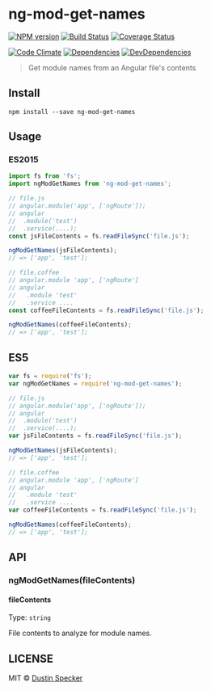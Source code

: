 # ng-mod-get-names
[![NPM version](https://badge.fury.io/js/ng-mod-get-names.svg)](https://badge.fury.io/js/ng-mod-get-names) [![Build Status](https://travis-ci.org/dustinspecker/ng-mod-get-names.svg)](https://travis-ci.org/dustinspecker/ng-mod-get-names) [![Coverage Status](https://img.shields.io/coveralls/dustinspecker/ng-mod-get-names.svg)](https://coveralls.io/r/dustinspecker/ng-mod-get-names?branch=master)

[![Code Climate](https://codeclimate.com/github/dustinspecker/ng-mod-get-names/badges/gpa.svg)](https://codeclimate.com/github/dustinspecker/ng-mod-get-names) [![Dependencies](https://david-dm.org/dustinspecker/ng-mod-get-names.svg)](https://david-dm.org/dustinspecker/ng-mod-get-names/#info=dependencies&view=table) [![DevDependencies](https://david-dm.org/dustinspecker/ng-mod-get-names/dev-status.svg)](https://david-dm.org/dustinspecker/ng-mod-get-names/#info=devDependencies&view=table)

> Get module names from an Angular file's contents

## Install
```
npm install --save ng-mod-get-names
```

## Usage
### ES2015
```javascript
import fs from 'fs';
import ngModGetNames from 'ng-mod-get-names';

// file.js
// angular.module('app', ['ngRoute']);
// angular
//  .module('test')
//  .service(....);
const jsFileContents = fs.readFileSync('file.js');

ngModGetNames(jsFileContents);
// => ['app', 'test'];

// file.coffee
// angular.module 'app', ['ngRoute']
// angular
//   .module 'test'
//   .service ....
const coffeeFileContents = fs.readFileSync('file.js');

ngModGetNames(coffeeFileContents);
// => ['app', 'test'];
```

## ES5
```javascript
var fs = require('fs');
var ngModGetNames = require('ng-mod-get-names');

// file.js
// angular.module('app', ['ngRoute']);
// angular
//  .module('test')
//  .service(....);
var jsFileContents = fs.readFileSync('file.js');

ngModGetNames(jsFileContents);
// => ['app', 'test'];

// file.coffee
// angular.module 'app', ['ngRoute']
// angular
//   .module 'test'
//   .service ....
var coffeeFileContents = fs.readFileSync('file.js');

ngModGetNames(coffeeFileContents);
// => ['app', 'test'];
```

## API

### ngModGetNames(fileContents)

#### fileContents

Type: `string`

File contents to analyze for module names.

## LICENSE
MIT © [Dustin Specker](https://github.com/dustinspecker)
